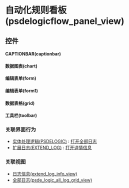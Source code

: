 # 自动化规则看板(psdelogicflow_panel_view)  <!-- {docsify-ignore-all} -->



## 控件
#### CAPTIONBAR(captionbar)
#### 数据图表(chart)
#### 编辑表单(form)
#### 编辑表单(form1)
#### 数据表格(grid)
#### 工具栏(toolbar)


### 关联界面行为
  * [实体处理逻辑(PSDELOGIC)](module/extension/PSDELogic) : [打开全部日志](module/extension/PSDELogic#界面行为)
  * [扩展日志(EXTEND_LOG)](module/Base/extend_log) : [打开详情信息](module/Base/extend_log#界面行为)

### 关联视图
  * [日志信息(extend_log_info_view)](app/view/extend_log_info_view)
  * [全部日志(psde_logic_all_log_grid_view)](app/view/psde_logic_all_log_grid_view)

<script>
 const { createApp } = Vue
  createApp({
    data() {
      return {

      }
    }
  }).use(ElementPlus).mount('#app')
</script>